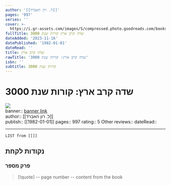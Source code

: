 ```yaml
---
author: '[[ל. רון האברד]]'
pages: '997'
series: ''
cover: >-
  https://i.gr-assets.com/images/S/compressed.photo.goodreads.com/books/1621267267l/58078376._SY475_.jpg
fullTitle: שדה קרב ארץ קורות שנת 3000
dateAdded: '2023-11-16'
datePublished: '1982-01-01'
dateRead: ''
title: שדה קרב ארץ
rawTitle: 'שדה קרב ארץ: קורות שנת 3000'
isbn: ''
subtitle: קורות שנת 3000
---
```

# שדה קרב ארץ: קורות שנת 3000

![](https:&#x2F;&#x2F;i.gr-assets.com&#x2F;images&#x2F;S&#x2F;compressed.photo.goodreads.com&#x2F;books&#x2F;1621267267l&#x2F;58078376._SY475_.jpg)  
banner:: [banner link](https:&#x2F;&#x2F;i.gr-assets.com&#x2F;images&#x2F;S&#x2F;compressed.photo.goodreads.com&#x2F;books&#x2F;1621267267l&#x2F;58078376._SY475_.jpg)  
author:: [[ל. רון האברד]]  
publish:: [[1982-01-01]]
pages:: 997
rating:: 5 
Other reviews:: 
dateRead:: 

<hr  style="clear:both"/>



```dataview
LIST from [[]]
```

## נקודות לקחת 

### פרק מספר
> [!quote] -- page number -- 
>  content from the book




```